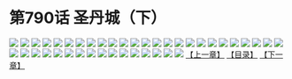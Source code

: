 # 第790话 圣丹城（下）
![](https://mhpic.xiaomingtaiji.net/comic/D/斗破苍穹/第790话F1_262458/1.jpg-zymk.middle.webp)
![](https://mhpic.xiaomingtaiji.net/comic/D/斗破苍穹/第790话F1_262458/2.jpg-zymk.middle.webp)
![](https://mhpic.xiaomingtaiji.net/comic/D/斗破苍穹/第790话F1_262458/3.jpg-zymk.middle.webp)
![](https://mhpic.xiaomingtaiji.net/comic/D/斗破苍穹/第790话F1_262458/4.jpg-zymk.middle.webp)
![](https://mhpic.xiaomingtaiji.net/comic/D/斗破苍穹/第790话F1_262458/5.jpg-zymk.middle.webp)
![](https://mhpic.xiaomingtaiji.net/comic/D/斗破苍穹/第790话F1_262458/6.jpg-zymk.middle.webp)
![](https://mhpic.xiaomingtaiji.net/comic/D/斗破苍穹/第790话F1_262458/7.jpg-zymk.middle.webp)
![](https://mhpic.xiaomingtaiji.net/comic/D/斗破苍穹/第790话F1_262458/8.jpg-zymk.middle.webp)
![](https://mhpic.xiaomingtaiji.net/comic/D/斗破苍穹/第790话F1_262458/9.jpg-zymk.middle.webp)
![](https://mhpic.xiaomingtaiji.net/comic/D/斗破苍穹/第790话F1_262458/10.jpg-zymk.middle.webp)
![](https://mhpic.xiaomingtaiji.net/comic/D/斗破苍穹/第790话F1_262458/11.jpg-zymk.middle.webp)
![](https://mhpic.xiaomingtaiji.net/comic/D/斗破苍穹/第790话F1_262458/12.jpg-zymk.middle.webp)
![](https://mhpic.xiaomingtaiji.net/comic/D/斗破苍穹/第790话F1_262458/13.jpg-zymk.middle.webp)
![](https://mhpic.xiaomingtaiji.net/comic/D/斗破苍穹/第790话F1_262458/14.jpg-zymk.middle.webp)
![](https://mhpic.xiaomingtaiji.net/comic/D/斗破苍穹/第790话F1_262458/15.jpg-zymk.middle.webp)
![](https://mhpic.xiaomingtaiji.net/comic/D/斗破苍穹/第790话F1_262458/16.jpg-zymk.middle.webp)
![](https://mhpic.xiaomingtaiji.net/comic/D/斗破苍穹/第790话F1_262458/17.jpg-zymk.middle.webp)
![](https://mhpic.xiaomingtaiji.net/comic/D/斗破苍穹/第790话F1_262458/18.jpg-zymk.middle.webp)
![](https://mhpic.xiaomingtaiji.net/comic/D/斗破苍穹/第790话F1_262458/19.jpg-zymk.middle.webp)
![](https://mhpic.xiaomingtaiji.net/comic/D/斗破苍穹/第790话F1_262458/20.jpg-zymk.middle.webp)
![](https://mhpic.xiaomingtaiji.net/comic/D/斗破苍穹/第790话F1_262458/21.jpg-zymk.middle.webp)
![](https://mhpic.xiaomingtaiji.net/comic/D/斗破苍穹/第790话F1_262458/22.jpg-zymk.middle.webp)
![](https://mhpic.xiaomingtaiji.net/comic/D/斗破苍穹/第790话F1_262458/23.jpg-zymk.middle.webp)
![](https://mhpic.xiaomingtaiji.net/comic/D/斗破苍穹/第790话F1_262458/24.jpg-zymk.middle.webp)
![](https://mhpic.xiaomingtaiji.net/comic/D/斗破苍穹/第790话F1_262458/25.jpg-zymk.middle.webp)
![](https://mhpic.xiaomingtaiji.net/comic/D/斗破苍穹/第790话F1_262458/26.jpg-zymk.middle.webp)
![](https://mhpic.xiaomingtaiji.net/comic/D/斗破苍穹/第790话F1_262458/27.jpg-zymk.middle.webp)
![](https://mhpic.xiaomingtaiji.net/comic/D/斗破苍穹/第790话F1_262458/28.jpg-zymk.middle.webp)
![](https://mhpic.xiaomingtaiji.net/comic/D/斗破苍穹/第790话F1_262458/29.jpg-zymk.middle.webp)
![](https://mhpic.xiaomingtaiji.net/comic/D/斗破苍穹/第790话F1_262458/30.jpg-zymk.middle.webp)
![](https://mhpic.xiaomingtaiji.net/comic/D/斗破苍穹/第790话F1_262458/31.jpg-zymk.middle.webp)
![](https://mhpic.xiaomingtaiji.net/comic/D/斗破苍穹/第790话F1_262458/32.jpg-zymk.middle.webp)
![](https://mhpic.xiaomingtaiji.net/comic/D/斗破苍穹/第790话F1_262458/33.jpg-zymk.middle.webp)
![](https://mhpic.xiaomingtaiji.net/comic/D/斗破苍穹/第790话F1_262458/34.jpg-zymk.middle.webp)
![](https://mhpic.xiaomingtaiji.net/comic/D/斗破苍穹/第790话F1_262458/35.jpg-zymk.middle.webp)
![](https://mhpic.xiaomingtaiji.net/comic/D/斗破苍穹/第790话F1_262458/36.jpg-zymk.middle.webp)
![](https://mhpic.xiaomingtaiji.net/comic/D/斗破苍穹/第790话F1_262458/37.jpg-zymk.middle.webp)
![](https://mhpic.xiaomingtaiji.net/comic/D/斗破苍穹/第790话F1_262458/38.jpg-zymk.middle.webp)
![](https://mhpic.xiaomingtaiji.net/comic/D/斗破苍穹/第790话F1_262458/39.jpg-zymk.middle.webp)
![](https://mhpic.xiaomingtaiji.net/comic/D/斗破苍穹/第790话F1_262458/40.jpg-zymk.middle.webp)
![](https://mhpic.xiaomingtaiji.net/comic/D/斗破苍穹/第790话F1_262458/41.jpg-zymk.middle.webp)
[【上一章】](./793.md)
[【目录】](./README.md)
[【下一章】](./795.md)
